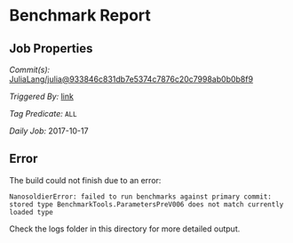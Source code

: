 # Benchmark Report

## Job Properties

*Commit(s):* [JuliaLang/julia@933846c831db7e5374c7876c20c7998ab0b0b8f9](https://github.com/JuliaLang/julia/commit/933846c831db7e5374c7876c20c7998ab0b0b8f9)

*Triggered By:* [link](https://github.com/JuliaLang/julia/commit/933846c831db7e5374c7876c20c7998ab0b0b8f9#commitcomment-25021748)

*Tag Predicate:* `ALL`

*Daily Job:* 2017-10-17

## Error

The build could not finish due to an error:

```
NanosoldierError: failed to run benchmarks against primary commit: stored type BenchmarkTools.ParametersPreV006 does not match currently loaded type
```

Check the logs folder in this directory for more detailed output.

